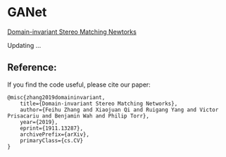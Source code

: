 # GANet

[Domain-invariant Stereo Matching Newtorks](https://arxiv.org/pdf/1911.13287.pdf)

Updating ...


## Reference:

If you find the code useful, please cite our paper:

    @misc{zhang2019domaininvariant,
        title={Domain-invariant Stereo Matching Networks},
        author={Feihu Zhang and Xiaojuan Qi and Ruigang Yang and Victor Prisacariu and Benjamin Wah and Philip Torr},
        year={2019},
        eprint={1911.13287},
        archivePrefix={arXiv},
        primaryClass={cs.CV}
    }
